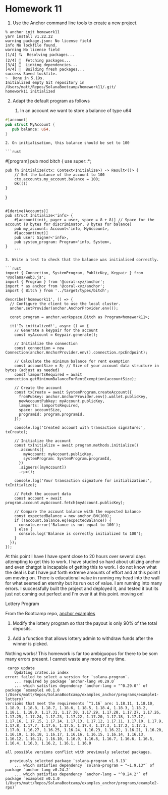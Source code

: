 # Homework 11

1. Use the Anchor command line tools to create a new project.
```
% anchor init homework11
yarn install v1.22.22
warning package.json: No license field
info No lockfile found.
warning No license field
[1/4] 🔍  Resolving packages...
[2/4] 🚚  Fetching packages...
[3/4] 🔗  Linking dependencies...
[4/4] 🔨  Building fresh packages...
success Saved lockfile.
✨  Done in 5.19s.
Initialized empty Git repository in /Users/matt/Repos/SolanaBootcamp/homework11/.git/
homework11 initialized
```

2. Adapt the default program as follows

    1. In an account we want to store a balance of type u64

 ```rust
#[account]
pub struct MyAccount {
    pub balance: u64,
}
```

    2. On initialisation, this balance should be set to 100

    ```rust
#[program]
pub mod bitch {
    use super::*;

    pub fn initialize(ctx: Context<Initialize>) -> Result<()> {
        // Set the balance of the account to 100
        ctx.accounts.my_account.balance = 100;
        Ok(())
    }
}
```

#[derive(Accounts)]
pub struct Initialize<'info> {
    #[account(init, payer = user, space = 8 + 8)] // Space for the account (8 bytes for discriminator, 8 bytes for balance)
    pub my_account: Account<'info, MyAccount>,
    #[account(mut)]
    pub user: Signer<'info>,
    pub system_program: Program<'info, System>,
}
    ```

3. Write a test to check that the balance was initialised correctly.

```rust
import { Connection, SystemProgram, PublicKey, Keypair } from '@solana/web3.js';
import { Program } from '@coral-xyz/anchor';
import * as anchor from '@coral-xyz/anchor';
import { Bitch } from '../target/types/bitch';

describe('homework11', () => {
  // Configure the client to use the local cluster.
  anchor.setProvider(anchor.AnchorProvider.env());

  const program = anchor.workspace.Bitch as Program<homework11>;

  it('Is initialized!', async () => {
    // Generate a keypair for the account
    const myAccount = Keypair.generate();

    // Initialize the connection
    const connection = new Connection(anchor.AnchorProvider.env().connection.rpcEndpoint);

    // Calculate the minimum balance for rent exemption
    const accountSize = 8; // Size of your account data structure in bytes (adjust as needed)
    const lamportsRequired = await connection.getMinimumBalanceForRentExemption(accountSize);

    // Create the account
    const txCreate = await SystemProgram.createAccount({
      fromPubkey: anchor.AnchorProvider.env().wallet.publicKey,
      newAccountPubkey: myAccount.publicKey,
      lamports: lamportsRequired,
      space: accountSize,
      programId: program.programId,
    });

    console.log('Created account with transaction signature:', txCreate);

    // Initialize the account
    const txInitialize = await program.methods.initialize()
      .accounts({
        myAccount: myAccount.publicKey,
        systemProgram: SystemProgram.programId,
      })
      .signers([myAccount])
      .rpc();

    console.log('Your transaction signature for initialization:', txInitialize);

    // Fetch the account data
    const account = await program.account.myAccount.fetch(myAccount.publicKey);

    // Compare the account balance with the expected balance
    const expectedBalance = new anchor.BN(100);
    if (!account.balance.eq(expectedBalance)) {
      console.error('Balance is not equal to 100');
    } else {
      console.log('Balance is correctly initialized to 100');
    }
  });
});

```

At this point I have I have spent close to 20 hours over several days attempting to get this to work. I have studied so hard about utilzing anchor and even chatgpt is incapable of getting this to work. I do not know what the deal is but I have put forth extreme amounts of effort and at this point I am moving on. There is educational value in running my head into the wall for what seemed an eternity but its run out of value. I am running into many errors. I successfully built the project and deployed it, and tested it but its just not coming out perfect and I'm over it at this point. moving on!


Lottery Program

From the Bootcamp repo, [anchor examples](https://github.com/ExtropyIO/SolanaBootcamp/tree/main/examples_anchor)

1. Modify the lottery program so that the payout is only 90% of the total deposits.

2. Add a function that allows lottery admin to withdraw funds after the winner is picked.


Nothing works! This homework is far too ambiguopus for there to be som many errors present. I cannot waste any more of my time.

```
 cargo update
    Updating crates.io index
error: failed to select a version for `solana-program`.
    ... required by package `anchor-lang v0.29.0`
    ... which satisfies dependency `anchor-lang = "^0.29.0"` of package `example1 v0.1.0 (/Users/matt/Repos/SolanaBootcamp/examples_anchor/programs/example1-lottery)`
versions that meet the requirements `^1.16` are: 1.18.11, 1.18.10, 1.18.9, 1.18.8, 1.18.7, 1.18.6, 1.18.5, 1.18.4, 1.18.3, 1.18.2, 1.18.1, 1.18.0, 1.17.31, 1.17.30, 1.17.29, 1.17.28, 1.17.27, 1.17.26, 1.17.25, 1.17.24, 1.17.23, 1.17.22, 1.17.20, 1.17.18, 1.17.17, 1.17.16, 1.17.15, 1.17.14, 1.17.13, 1.17.12, 1.17.11, 1.17.10, 1.17.9, 1.17.8, 1.17.7, 1.17.6, 1.17.5, 1.17.4, 1.17.3, 1.17.2, 1.17.1, 1.17.0, 1.16.27, 1.16.25, 1.16.24, 1.16.23, 1.16.22, 1.16.21, 1.16.20, 1.16.19, 1.16.18, 1.16.17, 1.16.16, 1.16.15, 1.16.14, 1.16.13, 1.16.12, 1.16.11, 1.16.10, 1.16.9, 1.16.8, 1.16.7, 1.16.6, 1.16.5, 1.16.4, 1.16.3, 1.16.2, 1.16.1, 1.16.0

all possible versions conflict with previously selected packages.

  previously selected package `solana-program v1.9.13`
    ... which satisfies dependency `solana-program = "~1.9.13"` of package `anchor-lang v0.24.2`
    ... which satisfies dependency `anchor-lang = "^0.24.2"` of package `example2 v0.1.0 (/Users/matt/Repos/SolanaBootcamp/examples_anchor/programs/example2-rps)`


```